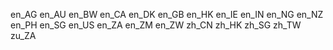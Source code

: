 en_AG en_AU en_BW en_CA en_DK en_GB en_HK en_IE en_IN en_NG en_NZ en_PH en_SG en_US en_ZA en_ZM en_ZW zh_CN zh_HK zh_SG
zh_TW zu_ZA

